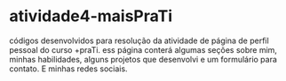 # atividade4-maisPraTi
códigos desenvolvidos para resolução da atividade de página de perfil pessoal do curso +praTi. ess página conterá algumas seções sobre mim, minhas habilidades, alguns projetos que desenvolvi e um formulário para contato. E minhas redes sociais.

